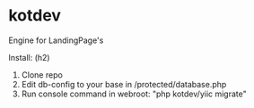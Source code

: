 # kotdev
Engine for LandingPage's

Install: (h2)
1. Clone repo
2. Edit db-config to your base in /protected/database.php
3. Run console command in webroot: "php kotdev/yiic migrate"
